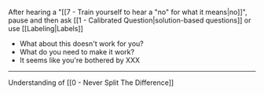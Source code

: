 After hearing a "[[7 - Train yourself to hear a "no" for what it means|no]]", pause and then ask [[1 - Calibrated Question|solution-based questions]] or use [[Labeling|Labels]]

- What about this doesn't work for you?
- What do you need to make it work?
- It seems like you're bothered by XXX

---

Understanding of [[0 - Never Split The Difference]]

